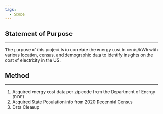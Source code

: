 ```yaml
---
tags:
  - Scope
---
```

## Statement of Purpose
---
The purpose of this project is to correlate the energy cost in cents/kWh with various location, census, and demographic data to identify insights on the cost of electricity in the US. 

## Method
---
1. Acquired energy cost data per zip code from the Department of Energy (DOE)
2. Acquired State Population info from 2020 Decennial Census
3. Data Cleanup